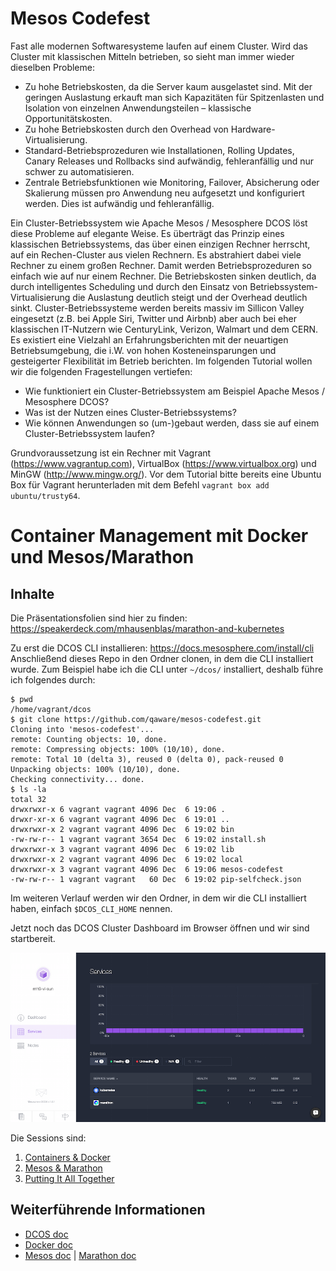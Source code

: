 # Mesos Codefest
Fast alle modernen Softwaresysteme laufen auf einem Cluster. Wird das Cluster mit klassischen Mitteln betrieben, so sieht man immer wieder dieselben Probleme:
* Zu hohe Betriebskosten, da die Server kaum ausgelastet sind. Mit der geringen Auslastung erkauft man sich Kapazitäten für Spitzenlasten und Isolation von einzelnen Anwendungsteilen – klassische Opportunitätskosten.
* Zu hohe Betriebskosten durch den Overhead von Hardware-Virtualisierung.
* Standard-Betriebsprozeduren wie Installationen, Rolling Updates, Canary Releases und Rollbacks sind aufwändig,
fehleranfällig und nur schwer zu automatisieren.
* Zentrale Betriebsfunktionen wie Monitoring, Failover, Absicherung oder Skalierung müssen pro
Anwendung neu aufgesetzt und konfiguriert werden. Dies ist aufwändig und fehleranfällig.

Ein Cluster-Betriebssystem wie Apache Mesos / Mesosphere DCOS löst diese Probleme auf elegante Weise. Es überträgt das Prinzip eines klassischen Betriebssystems, das über einen einzigen Rechner herrscht, auf ein Rechen-Cluster aus vielen Rechnern. Es abstrahiert dabei viele Rechner zu einem großen Rechner. Damit werden Betriebsprozeduren so einfach wie auf nur einem Rechner. Die Betriebskosten sinken deutlich, da durch intelligentes Scheduling und durch den Einsatz von Betriebssystem-Virtualisierung die Auslastung deutlich steigt und der Overhead deutlich sinkt.
Cluster-Betriebssysteme werden bereits massiv im Sillicon Valley eingesetzt (z.B. bei Apple Siri, Twitter und Airbnb) aber auch bei eher klassischen IT-Nutzern wie CenturyLink, Verizon, Walmart und dem CERN. Es existiert eine Vielzahl an Erfahrungsberichten mit der neuartigen Betriebsumgebung, die i.W. von hohen Kosteneinsparungen und gesteigerter Flexibilität im Betrieb berichten.
Im folgenden Tutorial wollen wir die folgenden Fragestellungen vertiefen:
* Wie funktioniert ein Cluster-Betriebssystem am Beispiel Apache Mesos / Mesosphere DCOS?
* Was ist der Nutzen eines Cluster-Betriebssystems?
* Wie können Anwendungen so (um-)gebaut werden, dass sie auf einem Cluster-Betriebssystem
laufen?

Grundvoraussetzung ist ein Rechner mit Vagrant (https://www.vagrantup.com), VirtualBox (https://www.virtualbox.org) und MinGW (http://www.mingw.org/). Vor dem Tutorial bitte bereits eine Ubuntu Box für Vagrant herunterladen mit dem Befehl `vagrant box add ubuntu/trusty64`.


# Container Management mit Docker und Mesos/Marathon

## Inhalte

Die Präsentationsfolien sind hier zu finden: https://speakerdeck.com/mhausenblas/marathon-and-kubernetes

Zu erst die DCOS CLI installieren: https://docs.mesosphere.com/install/cli
Anschließend dieses Repo in den Ordner clonen, in dem die CLI installiert wurde. Zum Beispiel habe ich die CLI unter `~/dcos/` installiert, deshalb führe ich folgendes durch:

```
$ pwd
/home/vagrant/dcos
$ git clone https://github.com/qaware/mesos-codefest.git
Cloning into 'mesos-codefest'...
remote: Counting objects: 10, done.
remote: Compressing objects: 100% (10/10), done.
remote: Total 10 (delta 3), reused 0 (delta 0), pack-reused 0
Unpacking objects: 100% (10/10), done.
Checking connectivity... done.
$ ls -la
total 32
drwxrwxr-x 6 vagrant vagrant 4096 Dec  6 19:06 .
drwxr-xr-x 6 vagrant vagrant 4096 Dec  6 19:01 ..
drwxrwxr-x 2 vagrant vagrant 4096 Dec  6 19:02 bin
-rw-rw-r-- 1 vagrant vagrant 3654 Dec  6 19:02 install.sh
drwxrwxr-x 3 vagrant vagrant 4096 Dec  6 19:02 lib
drwxrwxr-x 2 vagrant vagrant 4096 Dec  6 19:02 local
drwxrwxr-x 3 vagrant vagrant 4096 Dec  6 19:06 mesos-codefest
-rw-rw-r-- 1 vagrant vagrant   60 Dec  6 19:02 pip-selfcheck.json
```

Im weiteren Verlauf werden wir den Ordner, in dem wir die CLI installiert haben, einfach `$DCOS_CLI_HOME` nennen.

Jetzt noch das DCOS Cluster Dashboard im Browser öffnen und wir sind startbereit.

![DCOS Dashboard](img/dcos-dashboard.png)

Die Sessions sind:

1. [Containers &amp; Docker](./docker)
1. [Mesos &amp; Marathon](./mesos-marathon)
1. [Putting It All Together](./piat)

## Weiterführende Informationen

- [DCOS doc](https://docs.mesosphere.com)
- [Docker doc](https://docs.docker.com/)
- [Mesos doc](http://mesos.apache.org/documentation/latest/) | [Marathon doc](https://mesosphere.github.io/marathon/docs/)
